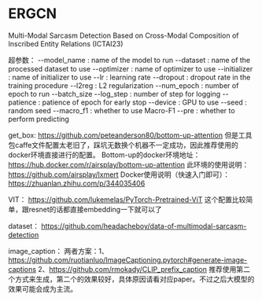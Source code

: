 # ERGCN
Multi-Modal Sarcasm Detection Based on Cross-Modal Composition of Inscribed Entity Relations (ICTAI23)

超参数：
--model_name : name of the model to run
--dataset : name of the processed dataset to use
--optimizer : name of optimizer to use
--initializer : name of initializer to use
--lr : learning rate
--dropout : dropout rate in the training procedure
--l2reg : L2 regularization
--num_epoch : number of epoch to run
--batch_size
--log_step : number of step for logging
--patience : patience of epoch for early stop
--device : GPU to use
--seed : random seed
--macro_f1 : whether to use Macro-F1
--pre : whether to perform predicting


get_box:
https://github.com/peteanderson80/bottom-up-attention
但是工具包caffe文件配置太老旧了，踩坑无数换个机器不一定成功，因此推荐使用的docker环境直接进行的配置。
Bottom-up的docker环境地址：https://hub.docker.com/r/airsplay/bottom-up-attention
此环境的使用说明：https://github.com/airsplay/lxmert
Docker使用说明（快速入门即可）：
https://zhuanlan.zhihu.com/p/344035406

VIT：
https://github.com/lukemelas/PyTorch-Pretrained-ViT
这个配置比较简单，跟resnet的话都直接embedding一下就可以了

dataset：
https://github.com/headacheboy/data-of-multimodal-sarcasm-detection

image_caption：
两者方案：1、https://github.com/ruotianluo/ImageCaptioning.pytorch#generate-image-captions
2、https://github.com/rmokady/CLIP_prefix_caption
推荐使用第二个方式来生成，第二个的效果较好，具体原因请看对应paper。不过之后大模型的效果可能会成为主流。
